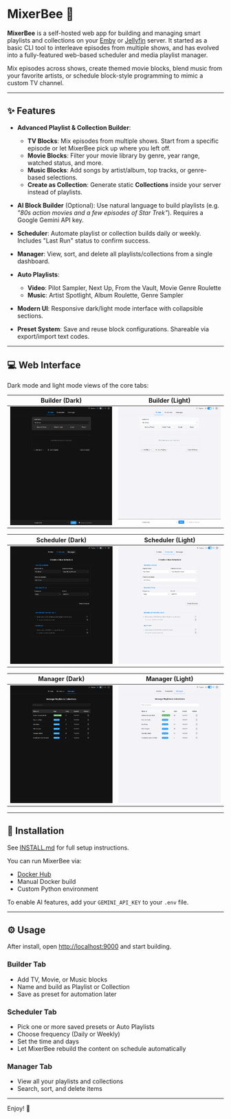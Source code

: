# MixerBee 🐝

**MixerBee** is a self-hosted web app for building and managing smart playlists and collections on your [Emby](https://emby.media/) or [Jellyfin](https://jellyfin.org) server. It started as a basic CLI tool to interleave episodes from multiple shows, and has evolved into a fully-featured web-based scheduler and media playlist manager.

Mix episodes across shows, create themed movie blocks, blend music from your favorite artists, or schedule block-style programming to mimic a custom TV channel.

---

## ✨ Features

* **Advanced Playlist & Collection Builder**:

  * **TV Blocks**: Mix episodes from multiple shows. Start from a specific episode or let MixerBee pick up where you left off.
  * **Movie Blocks**: Filter your movie library by genre, year range, watched status, and more.
  * **Music Blocks**: Add songs by artist/album, top tracks, or genre-based selections.
  * **Create as Collection**: Generate static **Collections** inside your server instead of playlists.

* **AI Block Builder** (Optional):
  Use natural language to build playlists (e.g. *"80s action movies and a few episodes of Star Trek"*). Requires a Google Gemini API key.

* **Scheduler**:
  Automate playlist or collection builds daily or weekly. Includes "Last Run" status to confirm success.

* **Manager**:
  View, sort, and delete all playlists/collections from a single dashboard.

* **Auto Playlists**:

  * **Video**: Pilot Sampler, Next Up, From the Vault, Movie Genre Roulette
  * **Music**: Artist Spotlight, Album Roulette, Genre Sampler

* **Modern UI**:
  Responsive dark/light mode interface with collapsible sections.

* **Preset System**:
  Save and reuse block configurations. Shareable via export/import text codes.

---

## 💻 Web Interface

Dark mode and light mode views of the core tabs:

| Builder (Dark)                                         | Builder (Light)                                          |
| ------------------------------------------------------ | -------------------------------------------------------- |
| ![Builder Dark](screenshots/mixerbee-builder-dark.png) | ![Builder Light](screenshots/mixerbee-builder-light.png) |

| Scheduler (Dark)                                           | Scheduler (Light)                                            |
| ---------------------------------------------------------- | ------------------------------------------------------------ |
| ![Scheduler Dark](screenshots/mixerbee-scheduler-dark.png) | ![Scheduler Light](screenshots/mixerbee-scheduler-light.png) |

| Manager (Dark)                                         | Manager (Light)                                          |
| ------------------------------------------------------ | -------------------------------------------------------- |
| ![Manager Dark](screenshots/mixerbee-manager-dark.png) | ![Manager Light](screenshots/mixerbee-manager-light.png) |

---

## 🚀 Installation

See [INSTALL.md](INSTALL.md) for full setup instructions.

You can run MixerBee via:

* [Docker Hub](https://hub.docker.com/r/trulytilted/mixerbee)
* Manual Docker build
* Custom Python environment

To enable AI features, add your `GEMINI_API_KEY` to your `.env` file.

---

## ⚙️ Usage

After install, open [http://localhost:9000](http://localhost:9000) and start building.

### Builder Tab

* Add TV, Movie, or Music blocks
* Name and build as Playlist or Collection
* Save as preset for automation later

### Scheduler Tab

* Pick one or more saved presets or Auto Playlists
* Choose frequency (Daily or Weekly)
* Set the time and days
* Let MixerBee rebuild the content on schedule automatically

### Manager Tab

* View all your playlists and collections
* Search, sort, and delete items

---

Enjoy! 🐝

